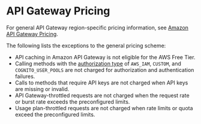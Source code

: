 # API Gateway Pricing<a name="api-gateway-pricing"></a>

 For general API Gateway region\-specific pricing information, see [Amazon API Gateway Pricing](https://aws.amazon.com/api-gateway/pricing/)\. 

The following lists the exceptions to the general pricing scheme:
+ API caching in Amazon API Gateway is not eligible for the AWS Free Tier\.
+ Calling methods with the [authorization type](https://docs.aws.amazon.com/apigateway/api-reference/resource/method/#authorizationType) of `AWS_IAM`, `CUSTOM`, and `COGNITO_USER_POOLS` are not charged for authorization and authentication failures\.
+ Calls to methods that require API keys are not charged when API keys are missing or invalid\.
+ API Gateway\-throttled requests are not charged when the request rate or burst rate exceeds the preconfigured limits\.
+ Usage plan\-throttled requests are not charged when rate limits or quota exceed the preconfigured limits\.